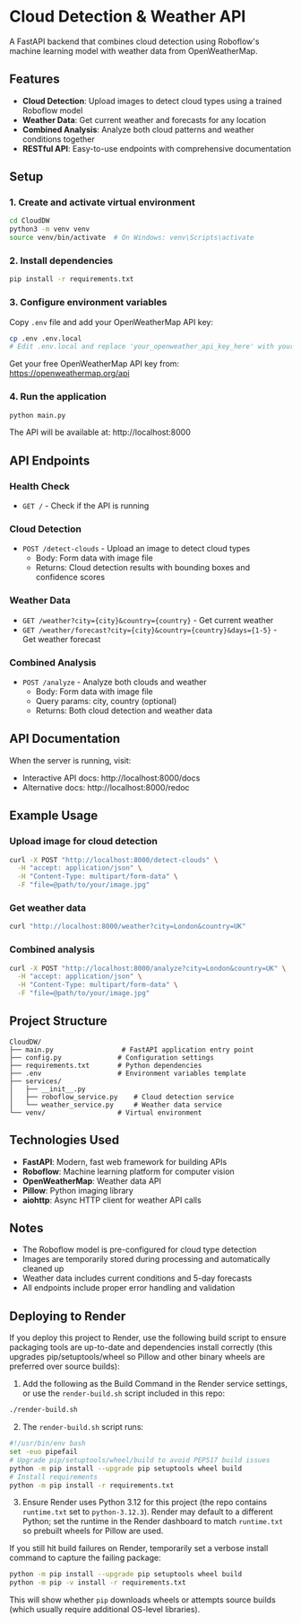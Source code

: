 # Cloud Detection & Weather API

A FastAPI backend that combines cloud detection using Roboflow's machine learning model with weather data from OpenWeatherMap.

## Features

- **Cloud Detection**: Upload images to detect cloud types using a trained Roboflow model
- **Weather Data**: Get current weather and forecasts for any location
- **Combined Analysis**: Analyze both cloud patterns and weather conditions together
- **RESTful API**: Easy-to-use endpoints with comprehensive documentation

## Setup

### 1. Create and activate virtual environment
```bash
cd CloudDW
python3 -m venv venv
source venv/bin/activate  # On Windows: venv\Scripts\activate
```

### 2. Install dependencies
```bash
pip install -r requirements.txt
```

### 3. Configure environment variables
Copy `.env` file and add your OpenWeatherMap API key:
```bash
cp .env .env.local
# Edit .env.local and replace 'your_openweather_api_key_here' with your actual API key
```

Get your free OpenWeatherMap API key from: https://openweathermap.org/api

### 4. Run the application
```bash
python main.py
```

The API will be available at: http://localhost:8000

## API Endpoints

### Health Check
- `GET /` - Check if the API is running

### Cloud Detection
- `POST /detect-clouds` - Upload an image to detect cloud types
  - Body: Form data with image file
  - Returns: Cloud detection results with bounding boxes and confidence scores

### Weather Data
- `GET /weather?city={city}&country={country}` - Get current weather
- `GET /weather/forecast?city={city}&country={country}&days={1-5}` - Get weather forecast

### Combined Analysis
- `POST /analyze` - Analyze both clouds and weather
  - Body: Form data with image file
  - Query params: city, country (optional)
  - Returns: Both cloud detection and weather data

## API Documentation

When the server is running, visit:
- Interactive API docs: http://localhost:8000/docs
- Alternative docs: http://localhost:8000/redoc

## Example Usage

### Upload image for cloud detection
```bash
curl -X POST "http://localhost:8000/detect-clouds" \
  -H "accept: application/json" \
  -H "Content-Type: multipart/form-data" \
  -F "file=@path/to/your/image.jpg"
```

### Get weather data
```bash
curl "http://localhost:8000/weather?city=London&country=UK"
```

### Combined analysis
```bash
curl -X POST "http://localhost:8000/analyze?city=London&country=UK" \
  -H "accept: application/json" \
  -H "Content-Type: multipart/form-data" \
  -F "file=@path/to/your/image.jpg"
```

## Project Structure

```
CloudDW/
├── main.py                 # FastAPI application entry point
├── config.py              # Configuration settings
├── requirements.txt       # Python dependencies
├── .env                   # Environment variables template
├── services/
│   ├── __init__.py
│   ├── roboflow_service.py    # Cloud detection service
│   └── weather_service.py     # Weather data service
└── venv/                  # Virtual environment
```

## Technologies Used

- **FastAPI**: Modern, fast web framework for building APIs
- **Roboflow**: Machine learning platform for computer vision
- **OpenWeatherMap**: Weather data API
- **Pillow**: Python imaging library
- **aiohttp**: Async HTTP client for weather API calls

## Notes

- The Roboflow model is pre-configured for cloud type detection
- Images are temporarily stored during processing and automatically cleaned up
- Weather data includes current conditions and 5-day forecasts
- All endpoints include proper error handling and validation

## Deploying to Render

If you deploy this project to Render, use the following build script to ensure packaging tools are up-to-date and dependencies install correctly (this upgrades pip/setuptools/wheel so Pillow and other binary wheels are preferred over source builds):

1. Add the following as the Build Command in the Render service settings, or use the `render-build.sh` script included in this repo:

```bash
./render-build.sh
```

2. The `render-build.sh` script runs:

```bash
#!/usr/bin/env bash
set -euo pipefail
# Upgrade pip/setuptools/wheel/build to avoid PEP517 build issues
python -m pip install --upgrade pip setuptools wheel build
# Install requirements
python -m pip install -r requirements.txt
```

3. Ensure Render uses Python 3.12 for this project (the repo contains `runtime.txt` set to `python-3.12.3`). Render may default to a different Python; set the runtime in the Render dashboard to match `runtime.txt` so prebuilt wheels for Pillow are used.

If you still hit build failures on Render, temporarily set a verbose install command to capture the failing package:

```bash
python -m pip install --upgrade pip setuptools wheel build
python -m pip -v install -r requirements.txt
```

This will show whether `pip` downloads wheels or attempts source builds (which usually require additional OS-level libraries).